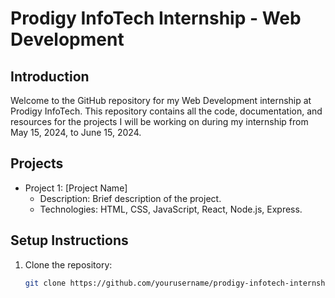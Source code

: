 # Prodigy InfoTech Internship - Web Development

## Introduction
Welcome to the GitHub repository for my Web Development internship at Prodigy InfoTech. This repository contains all the code, documentation, and resources for the projects I will be working on during my internship from May 15, 2024, to June 15, 2024.

## Projects
- Project 1: [Project Name]
  - Description: Brief description of the project.
  - Technologies: HTML, CSS, JavaScript, React, Node.js, Express.

## Setup Instructions
1. Clone the repository:
   ```bash
   git clone https://github.com/yourusername/prodigy-infotech-internship.git
